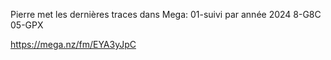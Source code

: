 Pierre met les dernières traces dans Mega:
  01-suivi par année
  2024
  8-G8C
  05-GPX

https://mega.nz/fm/EYA3yJpC
